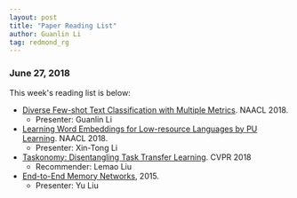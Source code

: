 ```yaml
---
layout: post
title: "Paper Reading List"
author: Guanlin Li
tag: redmond_rg
---
```


### June 27, 2018

This week's reading list is below:

- [Diverse Few-shot Text Classification with Multiple Metrics](http://www.aclweb.org/anthology/N18-1109). NAACL 2018. 
  - Presenter: Guanlin Li
- [Learning Word Embeddings for Low-resource Languages by PU Learning](http://aclweb.org/anthology/N18-1093). NAACL 2018. 
  - Presenter: Xin-Tong Li
- [Taskonomy: Disentangling Task Transfer Learning](http://taskonomy.stanford.edu/taskonomy_CVPR2018.pdf). CVPR 2018
  - Recommender: Lemao Liu
- [End-to-End Memory Networks](https://arxiv.org/abs/1503.08895), 2015. 
  - Presenter: Yu Liu

